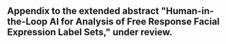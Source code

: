 ## Appendix to the extended abstract "Human-in-the-Loop AI for Analysis of Free Response Facial Expression Label Sets," under review.
<object data="docs/Butler_Oster_Togelius_abstract_IVA_2020_appendix.pdf" type="application/pdf" width="100%"> 
</object>
